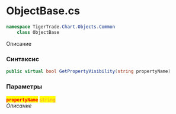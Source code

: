 
# ObjectBase.cs
```csharp
namespace TigerTrade.Chart.Objects.Common  
    class ObjectBase
```

Описание

### Синтаксис
```csharp
public virtual bool GetPropertyVisibility(string propertyName)
```

### Параметры  
<mark style="color:red;">**`propertyName`**</mark> <mark style="color:coral;">`string`</mark>  
 *Описание*  
  

                    
                    